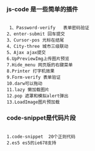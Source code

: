 ### js-code 是一些简单的插件

```

 1、Password-verify   表单密码验证  
2、enter-submit 回车提交
3、Cursor-pos 光标在结尾
4、City-three 城市三级联动
5、Ajax ajax提交
6.UpPreviewImg上传图片预览
7.Hide_menu 网页版的右键菜单
8.Printer 打字机效果
9.Form-verify 表单验证
10.darw可以拖动
11.lazy 懒加载图片
12.pop 遮罩和模拟alert弹出
13.LoadImage图片预加载

```

### code-snippet是代码片段

```

1.code-snippet  20个正则代码
2.es5 es5的ie678支持

```

